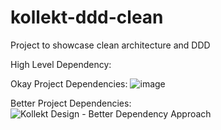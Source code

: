 # kollekt-ddd-clean
Project to showcase clean architecture and DDD

High Level Dependency:

Okay Project Dependencies:
![image](https://github.com/ggcoleman/kollekt-ddd-clean/assets/50205056/574b05ed-3e88-47d0-bbb5-90009be63549)

Better Project Dependencies:
![Kollekt Design - Better Dependency Approach](https://github.com/ggcoleman/kollekt-ddd-clean/assets/50205056/cd2b9c06-f7f1-41f4-941e-e0e51ed717cf)
